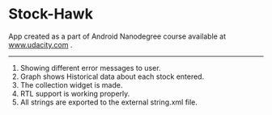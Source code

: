 <h1>Stock-Hawk</h1>

App created as a part of Android Nanodegree course available at www.udacity.com .
<hr>
<ol>
    <li>Showing different error messages to user.</li>
    <li>Graph shows Historical data about each stock entered.</li>
    <li>The collection widget is made.</li>
    <li>RTL support is working properly.</li>
    <li>All strings are exported to the external string.xml file.</li>
</ol>
